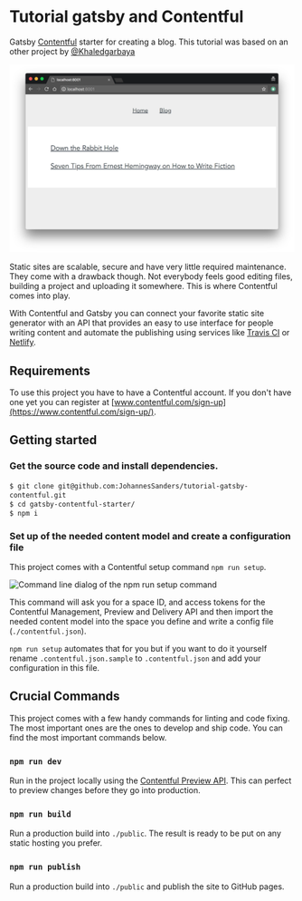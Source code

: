 # Tutorial gatsby and Contentful

Gatsby [Contentful](https://www.contentful.com) starter for creating a blog. This tutorial was based on an other project by [@Khaledgarbaya](https://github.com/contentful-userland/gatsby-contentful-starter)

![The index page of the starter blog](https://github.com/JohannesSanders/tutorial-gatsby-contentful/raw/master/screenshot.jpg "The index page of the starter blog")

Static sites are scalable, secure and have very little required maintenance. They come with a drawback though. Not everybody feels good editing files, building a project and uploading it somewhere. This is where Contentful comes into play.

With Contentful and Gatsby you can connect your favorite static site generator with an API that provides an easy to use interface for people writing content and automate the publishing using services like [Travis CI](https://travis-ci.org/) or [Netlify](https://www.netlify.com/).

## Requirements

To use this project you have to have a Contentful account. If you don't have one yet you can register at [www.contentful.com/sign-up](https://www.contentful.com/sign-up/).

## Getting started

### Get the source code and install dependencies.

```
$ git clone git@github.com:JohannesSanders/tutorial-gatsby-contentful.git
$ cd gatsby-contentful-starter/
$ npm i
```

### Set up of the needed content model and create a configuration file

This project comes with a Contentful setup command `npm run setup`.

![Command line dialog of the npm run setup command](https://github.com/JohannesSanders/tutorial-gatsby-contentful/raw/master/setup.jpg "Command line dialog of the npm run setup command")

This command will ask you for a space ID, and access tokens for the Contentful Management, Preview and Delivery API and then import the needed content model into the space you define and write a config file (`./contentful.json`).

`npm run setup` automates that for you but if you want to do it yourself rename `.contentful.json.sample` to `.contentful.json` and add your configuration in this file.

## Crucial Commands

This project comes with a few handy commands for linting and code fixing. The most important ones are the ones to develop and ship code. You can find the most important commands below.

### `npm run dev`

Run in the project locally using the [Contentful Preview API](https://www.contentful.com/developers/docs/references/content-preview-api/). This can perfect to preview changes before they go into production.

### `npm run build`

Run a production build into `./public`. The result is ready to be put on any static hosting you prefer.

### `npm run publish`

Run a production build into `./public` and publish the site to GitHub pages.